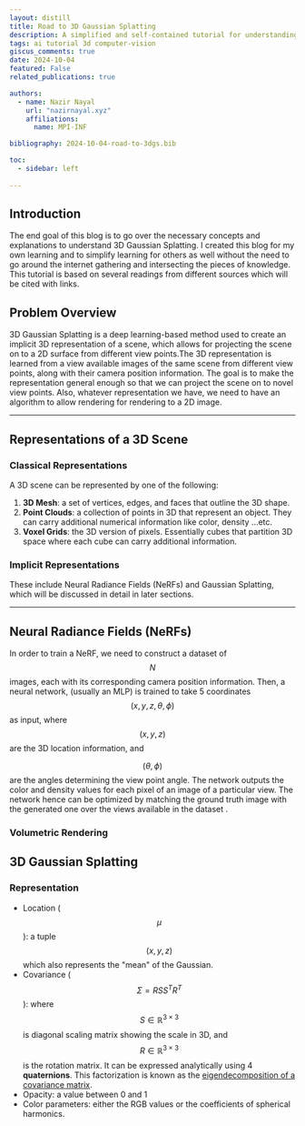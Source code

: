 ```yaml
---
layout: distill
title: Road to 3D Gaussian Splatting
description: A simplified and self-contained tutorial for understanding 3D Gaussian Splatting [Under Construction]
tags: ai tutorial 3d computer-vision
giscus_comments: true
date: 2024-10-04
featured: False
related_publications: true

authors:
  - name: Nazir Nayal
    url: "nazirnayal.xyz"
    affiliations:
      name: MPI-INF

bibliography: 2024-10-04-road-to-3dgs.bib

toc:
  - sidebar: left
 
---
```


## Introduction

  The end goal of this blog is to go over the necessary concepts and explanations to understand 3D Gaussian Splatting. I created this blog for my own learning and to simplify learning for others as well without the need to go around the internet gathering and intersecting the pieces of knowledge. This tutorial is based on several readings from different sources which will be cited with links.

## Problem Overview

  3D Gaussian Splatting is a deep learning-based method used to create an implicit 3D representation of a scene, which allows for projecting the scene on to a 2D surface from different view points.The 3D representation is learned from a view available images of the same scene from different view points, along with their camera position information. The goal is to make the representation general enough so that we can project the scene on to novel view points. Also, whatever representation we have, we need to have an algorithm to allow rendering for rendering to a 2D image.

---

## Representations of a 3D Scene

### Classical Representations

A 3D scene can be represented by one of the following:

1. **3D Mesh**: a set of vertices, edges, and faces that outline the 3D shape.
2. **Point Clouds**: a collection of points in 3D that represent an object. They can carry additional numerical information like color, density ...etc.
3. **Voxel Grids**: the 3D version of pixels. Essentially cubes that partition 3D space where each cube can carry additional information.

### Implicit Representations

  These include Neural Radiance Fields (NeRFs) and Gaussian Splatting, which will be discussed in detail in later sections.


---

## Neural Radiance Fields (NeRFs)


  In order to train a NeRF, we need to construct a dataset of $$N$$ images, each with its corresponding camera position information. Then, a neural network, (usually an MLP) is trained to take 5 coordinates $$(x, y, z, \theta, \phi)$$ as input, where $$(x, y, z)$$ are the 3D location information, and 
<!-- TODO: Validate the definition of theta and phi -->
  $$(\theta, \phi)$$ are the angles determining the view point angle. 
  The network outputs the color and density values for each pixel of an image of a particular view. The network hence can be optimized by matching the ground truth image with the generated one over the views available in the dataset <d-cite key="numbynum"></d-cite>.


### Volumetric Rendering
  

## 3D Gaussian Splatting


### Representation
  <!-- TODO: Expand on these at these with the proper reference -->
  <!-- TODO: Add explanation for quaternions as a dropdown menu or link -->
  <!-- TODO: Add explanation for Spherical Harmonics-->
  - Location ($$\mu$$): a tuple $$(x,y,z)$$ which also represents the "mean" of the Gaussian.
  - Covariance ($$\Sigma = RSS^TR^T$$): where $$S \in \mathbb{R}^{3 \times 3}$$ is diagonal scaling matrix showing the scale in 3D, and $$R \in \mathbb{R}^{3 \times 3}$$ is the rotation matrix. It can be expressed analytically using 4 **quaternions**. This factorization is known as the [eigendecomposition of a covariance matrix](https://www.visiondummy.com/2014/04/geometric-interpretation-covariance-matrix/#Covariance_matrix_as_a_linear_transformation). <d-cite key="overviewyurkova"></d-cite>
  - Opacity: a value between 0 and 1
  - Color parameters: either the RGB values or the coefficients of spherical harmonics.



<!-- Citations are then used in the article body with the `<d-cite>` tag.
The key attribute is a reference to the id provided in the bibliography.
The key attribute can take multiple ids, separated by commas.

The citation is presented inline like this: <d-cite key="numbynum"></d-cite> (a number that displays more information on hover).
If you have an appendix, a bibliography is automatically created and populated in it.
 -->

